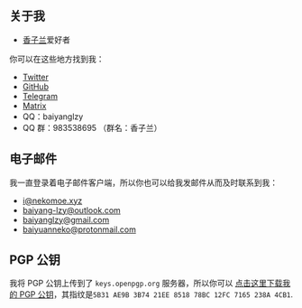 ## 关于我

* [香子兰](https://nekopara.fandom.com/wiki/Vanilla)爱好者

你可以在这些地方找到我：

* [Twitter](https://twitter.com/baiyuanneko)
* [GitHub](https://github.com/baiyang-lzy)
* [Telegram](https://t.me/baiyang_lzy)
* [Matrix](https://matrix.to/#/@baiyang-lzy:matrix.org)
* QQ：baiyanglzy
* QQ 群：983538695 （群名：香子兰）

## 电子邮件

我一直登录着电子邮件客户端，所以你也可以给我发邮件从而及时联系到我：

* i@nekomoe.xyz
* baiyang-lzy@outlook.com
* baiyanglzy@gmail.com
* baiyuanneko@protonmail.com

## PGP 公钥

我将 PGP 公钥上传到了 ```keys.openpgp.org``` 服务器，所以你可以 [点击这里下载我的 PGP 公钥](https://keys.openpgp.org/vks/v1/by-fingerprint/5B31AE9B3B7421EE851878BC12FC7165238A4CB1)，其指纹是```5B31 AE9B 3B74 21EE 8518 78BC 12FC 7165 238A 4CB1```.
